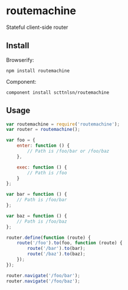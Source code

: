 # routemachine

Stateful client-side router

## Install

Browserify:

    npm install routemachine

Component:

    component install scttnlsn/routemachine

## Usage

```javascript
var routemachine = require('routemachine');
var router = routemachine();

var foo = {
    enter: function () {
        // Path is /foo/bar or /foo/baz
    },

    exec: function () {
        // Path is /foo
    }
};

var bar = function () {
    // Path is /foo/bar
};

var baz = function () {
    // Path is /foo/baz
};

router.define(function (route) {
    route('/foo').to(foo, function (route) {
        route('/bar').to(bar);
        route('/baz').to(baz);
    });
});

router.navigate('/foo/bar');
router.navigate('/foo/baz');
```